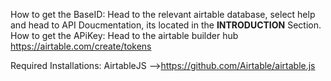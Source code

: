 How to get the BaseID: Head to the relevant airtable database, select help and head to API Doucmentation, its located in the <b> INTRODUCTION</b> Section.
<br>
How to get the APiKey: Head to the airtable builder hub https://airtable.com/create/tokens


Required Installations:
AirtableJS -->https://github.com/Airtable/airtable.js